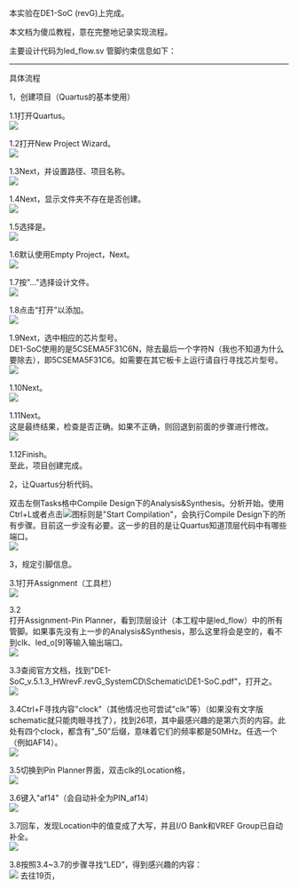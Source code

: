 本实验在DE1-SoC (revG)上完成。

本文档为傻瓜教程，意在完整地记录实现流程。

主要设计代码为led_flow.sv
管脚约束信息如下：

------

具体流程

1，创建项目（Quartus的基本使用）

1.1打开Quartus。<br>
![](2020-10-14-16-33-14.png)

1.2打开New Project Wizard。<br>
![](2020-10-14-16-34-27.png)

1.3Next，并设置路径、项目名称。<br>
![](2020-10-14-16-35-54.png)

1.4Next，显示文件夹不存在是否创建。<br>
![](2020-10-14-16-37-13.png)

1.5选择是。<br>
![](2020-10-14-16-37-42.png)

1.6默认使用Empty Project，Next。<br>
![](2020-10-14-16-39-05.png)

1.7按"..."选择设计文件。<br>
![](2020-10-14-16-40-09.png)

1.8点击“打开”以添加。<br>
![](2020-10-14-16-40-53.png)

1.9Next，选中相应的芯片型号。<br>DE1-SoC使用的是5CSEMA5F31C6N，除去最后一个字符N（我也不知道为什么要除去），即5CSEMA5F31C6。如需要在其它板卡上运行请自行寻找芯片型号。<br>
![](2020-10-14-16-43-40.png)

1.10Next。<br>
![](2020-10-14-16-44-04.png)

1.11Next。<br>这是最终结果，检查是否正确。如果不正确，则回退到前面的步骤进行修改。<br>
![](2020-10-14-16-44-16.png)

1.12Finish。<br>至此，项目创建完成。

2，让Quartus分析代码。

双击左侧Tasks格中Compile Design下的Analysis&Synthesis。分析开始。使用Ctrl+L或者点击![](2020-10-14-16-48-31.png)图标则是"Start Compilation"，会执行Compile Design下的所有步骤。目前这一步没有必要。这一步的目的是让Quartus知道顶层代码中有哪些端口。<br>
![](2020-10-14-16-47-41.png)

3，规定引脚信息。

3.1打开Assignment（工具栏）<br>
![](2020-10-14-16-50-31.png)

3.2<br>打开Assignment-Pin Planner，看到顶层设计（本工程中是led_flow）中的所有管脚。如果事先没有上一步的Analysis&Synthesis，那么这里将会是空的，看不到clk、led_o[9]等输入输出端口。<br>
![](2020-10-14-16-51-14.png)

3.3查阅官方文档，找到"DE1-SoC_v.5.1.3_HWrevF.revG_SystemCD\Schematic\DE1-SoC.pdf"，打开之。<br>
![](2020-10-14-16-56-21.png)

3.4Ctrl+F寻找内容"clock"（其他情况也可尝试"clk"等）（如果没有文字版schematic就只能肉眼寻找了），找到26项，其中最感兴趣的是第六页的内容。此处有四个clock，都含有"_50"后缀，意味着它们的频率都是50MHz。任选一个（例如AF14）。<br>
![](2020-10-14-16-58-21.png)

3.5切换到Pin Planner界面，双击clk的Location格，<br>
![](2020-10-14-18-23-02.png)

3.6键入"af14"（会自动补全为PIN_af14）<br>
![](2020-10-14-18-24-11.png)

3.7回车，发现Location中的值变成了大写，并且I/O Bank和VREF Group已自动补全。<br>
![](2020-10-14-18-24-46.png)

3.8按照3.4~3.7的步骤寻找“LED”，得到感兴趣的内容：<br>
![](2020-10-14-18-29-09.png)
去往19页，